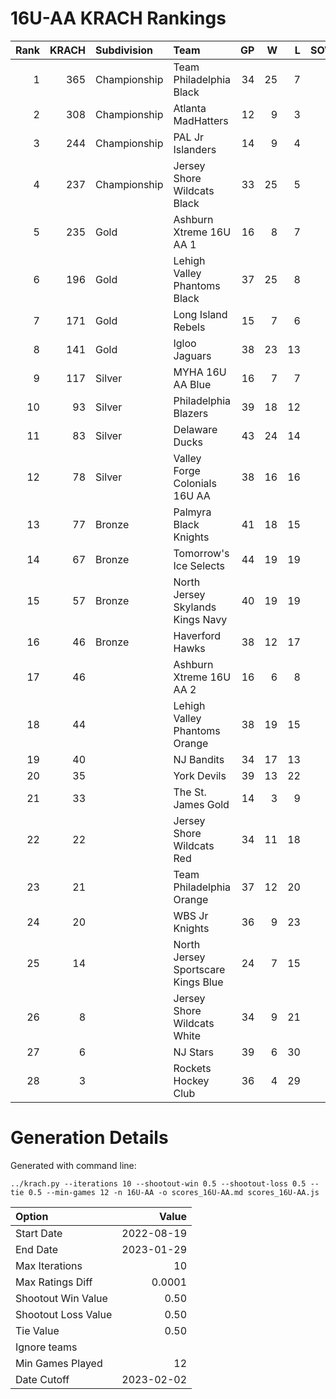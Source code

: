 # 16U-AA KRACH Rankings
Rank|KRACH|Subdivision|Team|GP|W|L|SOW|SOL|T|SoS
---:|---:|:---|:---|---:|---:|---:|---:|---:|---:|---:
1|365|Championship|Team Philadelphia Black|34|25|7|2|0|0|270
2|308|Championship|Atlanta MadHatters|12|9|3|0|0|0|157
3|244|Championship|PAL Jr Islanders|14|9|4|1|0|0|318
4|237|Championship|Jersey Shore Wildcats Black|33|25|5|0|3|0|79
5|235|Gold|Ashburn Xtreme 16U AA 1|16|8|7|0|1|0|433
6|196|Gold|Lehigh Valley Phantoms Black|37|25|8|3|1|0|136
7|171|Gold|Long Island Rebels|15|7|6|2|0|0|313
8|141|Gold|Igloo Jaguars|38|23|13|1|1|0|139
9|117|Silver|MYHA 16U AA Blue|16|7|7|2|0|0|279
10|93|Silver|Philadelphia Blazers|39|18|12|3|6|0|127
11|83|Silver|Delaware Ducks|43|24|14|2|3|0|67
12|78|Silver|Valley Forge Colonials 16U AA|38|16|16|3|3|0|110
13|77|Bronze|Palmyra Black Knights|41|18|15|4|4|0|94
14|67|Bronze|Tomorrow's Ice Selects|44|19|19|3|3|0|96
15|57|Bronze|North Jersey Skylands Kings Navy|40|19|19|2|0|0|90
16|46|Bronze|Haverford Hawks|38|12|17|3|6|0|98
17|46||Ashburn Xtreme 16U AA 2|16|6|8|2|0|0|92
18|44||Lehigh Valley Phantoms Orange|38|19|15|3|1|0|61
19|40||NJ Bandits|34|17|13|2|2|0|53
20|35||York Devils|39|13|22|2|2|0|90
21|33||The St. James Gold|14|3|9|2|0|0|114
22|22||Jersey Shore Wildcats Red|34|11|18|1|4|0|65
23|21||Team Philadelphia Orange|37|12|20|3|2|0|57
24|20||WBS Jr Knights|36|9|23|4|0|0|83
25|14||North Jersey Sportscare Kings Blue|24|7|15|2|0|0|76
26|8||Jersey Shore Wildcats White|34|9|21|0|4|0|62
27|6||NJ Stars|39|6|30|1|2|0|92
28|3||Rockets Hockey Club|36|4|29|2|1|0|38
# Generation Details

Generated with command line:
```
../krach.py --iterations 10 --shootout-win 0.5 --shootout-loss 0.5 --tie 0.5 --min-games 12 -n 16U-AA -o scores_16U-AA.md scores_16U-AA.js
```

| Option | Value |
| :----- | ----: |
| Start Date | 2022-08-19 |
| End Date | 2023-01-29 |
| Max Iterations | 10 |
| Max Ratings Diff | 0.0001 |
| Shootout Win Value | 0.50 |
| Shootout Loss Value | 0.50 |
| Tie Value | 0.50 |
| Ignore teams |  |
| Min Games Played | 12 |
| Date Cutoff | 2023-02-02 |

